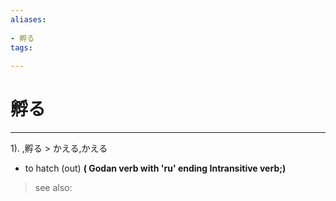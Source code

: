 ```yaml
---
aliases:
    
- 孵る
tags:
    
---
```


# 孵る
---
1).
,孵る > かえる,かえる

- to hatch (out)
**( Godan verb with 'ru' ending Intransitive verb;)**
> see also: 
            
